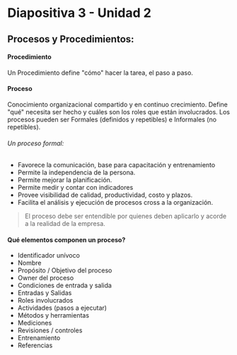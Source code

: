 # Diapositiva 3 - Unidad 2

## Procesos y Procedimientos:

#### Procedimiento

Un Procedimiento define "cómo" hacer la tarea, el paso a paso.

#### Proceso

Conocimiento organizacional compartido y en continuo crecimiento. Define "qué" necesita ser hecho y cuáles son los roles que están involucrados. Los procesos pueden ser Formales (definidos y repetibles) e Informales (no repetibles).

###### Un proceso formal:

- Favorece la comunicación, base para capacitación y entrenamiento
- Permite la independencia de la persona.
- Permite mejorar la planificación.
- Permite medir y contar con indicadores
- Provee visibilidad de calidad, productividad, costo y plazos.
- Facilita el análisis y ejecución de procesos cross a la organización.

> El proceso debe ser entendible por quienes deben aplicarlo y acorde a la realidad de la empresa.

#### Qué elementos componen un proceso?

- Identificador unívoco
- Nombre
- Propósito / Objetivo del proceso
- Owner del proceso
- Condiciones de entrada y salida
- Entradas y Salidas
- Roles involucrados
- Actividades (pasos a ejecutar)
- Métodos y herramientas
- Mediciones
- Revisiones / controles
- Entrenamiento
- Referencias
